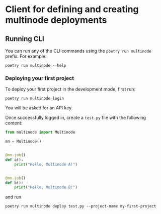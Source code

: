 # Client for defining and creating multinode deployments

## Running CLI
You can run any of the CLI commands using the `poetry run multinode` prefix. For example:
```commandline
poetry run multinode --help
```

### Deploying your first project
To deploy your first project in the development mode, first run:
```commandline
poetry run multinode login
```

You will be asked for an API key.

Once successfully logged in, create a `test.py` file with the following content:
```python
from multinode import Multinode

mn = Multinode()


@mn.job()
def a():
    print("Hello, Multinode A!")


@mn.job()
def b():
    print("Hello, Multinode B!")
```

and run

```commandline
poetry run multinode deploy test.py --project-name my-first-project
```
